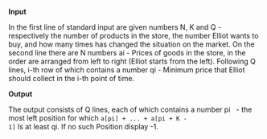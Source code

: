 <b>Input</b>

In the first line of standard input are given numbers N, K and Q - respectively
the number of products in the store, the number Elliot wants to buy, and how many times has
changed the situation on the market.
On the second line there are N numbers ai - Prices of goods in the store, in the order
are arranged from left to right (Elliot starts from the left).
Following Q lines, i-th row of which contains a number qi - Minimum price that Elliot should collect 
 in the i-th point of time.

<b>Output</b>

The output consists of Q  lines, each of which contains a number pi
  - the most left position for which <code>a[pi] + ... + a[pi + K - 1]</code> Is at least qi.
 If no such Position display -1.
